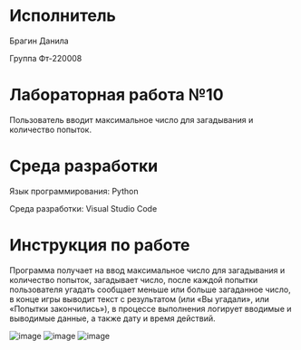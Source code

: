 # Исполнитель
Брагин Данила

Группа Фт-220008

# Лабораторная работа №10
Пользователь вводит максимальное число для загадывания и количество попыток.


# Среда разработки
Язык программирования: Python

Среда разработки: Visual Studio Code

# Инструкция по работе
Программа получает на ввод максимальное число для загадывания и количество попыток, загадывает число, после каждой попытки пользователя угадать сообщает меньше или больше загаданное число, в конце игры выводит текст с результатом (или «Вы угадали», или «Попытки закончились»), в процессе выполнения логирует вводимые и выводимые данные, а также дату и время действий.

![image](https://github.com/scoundrel-343/laboratornaya-10/assets/146209505/e2c26498-0733-4d6d-abb0-7cf43893dfd4)
![image](https://github.com/scoundrel-343/laboratornaya-10/assets/146209505/709a591a-a9f4-4f5f-acc4-17d5b4672de7)
![image](https://github.com/scoundrel-343/laboratornaya-10/assets/146209505/89b839a3-2737-496d-ae4d-7feb9cb6b967)

